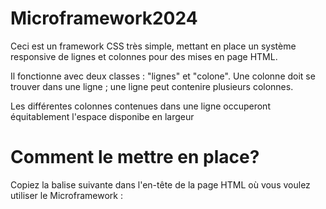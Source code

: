 # Microframework2024

Ceci est un framework CSS très simple, mettant en place un système responsive de lignes et colonnes pour des mises en page HTML.

Il fonctionne avec deux classes : "lignes" et "colone". Une colonne doit se trouver dans une ligne ; une ligne peut contenire plusieurs colonnes.

Les différentes colonnes contenues dans une ligne occuperont équitablement l'espace disponibe en largeur

# Comment le mettre en place?

Copiez la balise suivante dans l'en-tête de la page HTML où vous voulez utiliser le Microframework :

<link rel="stylesheet" href="https://dragosench.github.io/microframework2024/Microframework.css">
